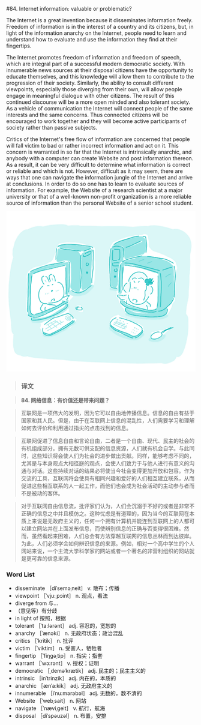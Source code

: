 #84. Internet information: valuable or problematic?

The Internet is a great invention because it disseminates information freely. Freedom of information is in the interest of a country and its citizens, but, in light of the information anarchy on the Internet, people need to learn and understand how to evaluate and use the information they find at their fingertips.

The Internet promotes freedom of information and freedom of speech, which are integral part of a successful modern democratic society. With innumerable news sources at their disposal citizens have the opportunity to educate themselves, and this knowledge will allow them to contribute to the progression of their society. Similarly, the ability to consult different viewpoints, especially those diverging from their own, will allow people engage in meaningful dialogue with other citizens. The result of this continued discourse will be a more open minded and also tolerant society. As a vehicle of communication the Internet will connect people of the same interests and the same concerns. Thus connected citizens will be encouraged to work together and they will become active participants of society rather than passive subjects.

Critics of the Internet's free flow of information are concerned that people will fall victim to bad or rather incorrect information and act on it. This concern is warranted in so far that the Internet is intrinsically anarchic, and anybody with a computer can create Website and post information thereon. As a result, it can be very difficult to determine what information is correct or reliable and which is not. However, difficult as it may seem, there are ways that one can navigate the information jungle of the Internet and arrive at conclusions. In order to do so one has to learn to evaluate sources of information. For example, the Website of a research scientist at a major university or that of a well-known non-profit organization is a more reliable source of information than the personal Website of a senior school student.

![](images/TOEFL-iBT-High-Score-Essays-084.jpg)

> ### 译文

> **84. 网络信息：有价值还是带来问题？**

> 互联网是一项伟大的发明，因为它可以自由地传播信息。信息的自由有益于国家和其人民。但是，由于在互联网上信息的混乱性，人们需要学习和理解如何去评价和利用通过指尖的点击找到的信息。

> 互联网促进了信息自由和言论自由，二者是一个自由、现代、民主的社会的有机组成部分。拥有无数可供支配的信息资源，人们就有机会自学。与此同时，这些知识将会使人们为社会的进步做出贡献。同样，能够考虑不同的，尤其是与本身观点大相径庭的观点，会使人们致力于与他人进行有意义的沟通与对话。这些持续对话的结果必将使当今社会变得更加开放和包容。作为交流的工具，互联网将会使具有相同兴趣和爱好的人们相互建立联系，从而促进这些相互联系的人一起工作，而他们也会成为社会活动的主动参与者而不是被动的客体。

> 对于互联网自由信息流，批评家们认为，人们会沉溺于不好的或者是非常不正确的信息之中并且模仿之。这种忧虑是有道理的，因为当今的互联网在本质上来说是无政府主义的，任何一个拥有计算机并能连到互联网上的人都可以建立网站并在上面发布信息，而使辨别信息的正确与否变得很困难。然而，虽然看起来困难，人们总会有方法穿越互联网的信息丛林而到达彼岸。为此，人们必须学会如何辨识信息的来源。例如，相对一个高中学生的个人网站来说，一个主流大学科学家的网站或者一个著名的非营利组织的网站就是更可靠的信息来源。

### Word List

 * disseminate ［diˈseməˌneit］ v. 散布；传播
 * viewpoint ［ˈvju:ˌpɔint］ n. 观点，看法
 * diverge from 与…
 * （意见等）有分歧
 * in light of 按照，根据
 * tolerant ［ˈta:lərənt］ adj. 容忍的，宽恕的
 * anarchy ［ˈænəki］ n. 无政府状态；政治混乱
 * critics ［ˈkritik］ n. 批评
 * victim ［ˈviktim］ n. 受害人，牺牲者
 * fingertip ［ˈfiŋgəˌtip］ n. 指尖；指套
 * warrant ［ˈwɔ:rənt］ v. 授权；证明
 * democratic ［ˌdeməˈkrætik］ adj. 民主的；民主主义的
 * intrinsic ［inˈtrinzik］ adj. 内在的，本质的
 * anarchic ［ænˈa:kik］ adj. 无政府主义的
 * innumerable ［iˈnu:mərəbəl］ adj. 无数的，数不清的
 * Website ［ˈwebˌsait］ n. 网站
 * navigate ［ˈnæviˌgeit］ v. 航行，航海
 * disposal ［diˈspəuzəl］ n. 布置，安排 
